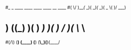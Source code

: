 #_  _     ____  ____  ____  ____  __  ____ 
#( \\/ )___(_  _)(  __)(_  _)(  _ \\(  )/ ___)
# )  ((___) )(   ) _)   )(   )   / )( \\___ \\
#(_/\\_)    (__) (____) (__) (__\\_)(__)(____/
